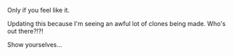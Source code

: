 Only if you feel like it.

Updating this because I'm seeing an awful lot of clones being made. Who's out there?!?! 

Show yourselves...
